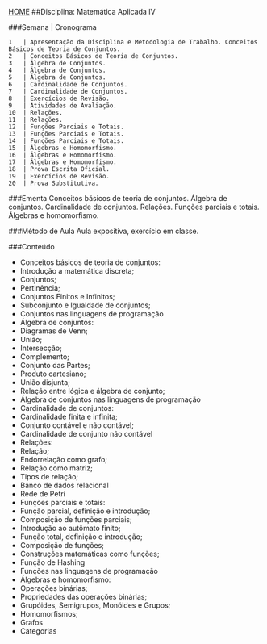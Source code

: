 [HOME](https://github.com/lucastafarelbs/Ensino-Superior-de-Informatica-GRATUITO) 
##Disciplina: Matemática Aplicada IV

###Semana | Cronograma
```
1	| Apresentação da Disciplina e Metodologia de Trabalho. Conceitos Básicos de Teoria de Conjuntos.
2	| Conceitos Básicos de Teoria de Conjuntos.
3	| Álgebra de Conjuntos.
4	| Álgebra de Conjuntos.
5	| Álgebra de Conjuntos.
6	| Cardinalidade de Conjuntos.
7	| Cardinalidade de Conjuntos.
8	| Exercícios de Revisão.
9	| Atividades de Avaliação.
10	| Relações.
11	| Relações.
12	| Funções Parciais e Totais.
13	| Funções Parciais e Totais.
14	| Funções Parciais e Totais.
15	| Álgebras e Homomorfismo.
16	| Álgebras e Homomorfismo.
17	| Álgebras e Homomorfismo.
18	| Prova Escrita Oficial.
19	| Exercícios de Revisão.
20	| Prova Substitutiva.

```
###Ementa
Conceitos básicos de teoria de conjuntos. Álgebra de conjuntos. Cardinalidade de conjuntos. Relações. Funções parciais e totais. Álgebras e homomorfismo.

###Método de Aula
Aula expositiva, exercício em classe.

###Conteúdo
- Conceitos básicos de teoria de conjuntos:
- Introdução a matemática discreta;
- Conjuntos;
- Pertinência;
- Conjuntos Finitos e Infinitos;
- Subconjunto e Igualdade de conjuntos;
- Conjuntos nas linguagens de programação
- Álgebra de conjuntos:
- Diagramas de Venn;
- União;
- Intersecção;
- Complemento;
- Conjunto das Partes;
- Produto cartesiano;
- União disjunta;
- Relação entre lógica e álgebra de conjunto;
- Álgebra de conjuntos nas linguagens de programação
- Cardinalidade de conjuntos:
- Cardinalidade finita e infinita;
- Conjunto contável e não contável;
- Cardinalidade de conjunto não contável
- Relações:
- Relação;
- Endorrelação como grafo;
- Relação como matriz;
- Tipos de relação;
- Banco de dados relacional
- Rede de Petri
- Funções parciais e totais:
- Função parcial, definição e introdução;
- Composição de funções parciais;
- Introdução ao autômato finito;
- Função total, definição e introdução;
- Composição de funções;
- Construções matemáticas como funções;
- Função de Hashing
- Funções nas linguagens de programação
- Álgebras e homomorfismo:
- Operações binárias;
- Propriedades das operações binárias;
- Grupóides, Semigrupos, Monóides e Grupos;
- Homomorfismos;
- Grafos
- Categorias